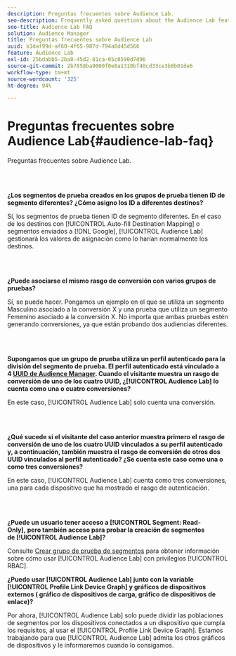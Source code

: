 ```yaml
---
description: Preguntas frecuentes sobre Audience Lab.
seo-description: Frequently asked questions about the Audience Lab feature.
seo-title: Audience Lab FAQ
solution: Audience Manager
title: Preguntas frecuentes sobre Audience Lab
uuid: b1daf99d-af60-4f65-987d-794a6d45d566
feature: Audience Lab
exl-id: 25bdabb5-2ba8-45d2-81ca-05c0590d7d96
source-git-commit: 2b7858ba9000f0e0a1310bf40cd33ce3b0b01de6
workflow-type: tm+mt
source-wordcount: '325'
ht-degree: 94%

---
```


# Preguntas frecuentes sobre Audience Lab{#audience-lab-faq}

Preguntas frecuentes sobre Audience Lab.

<br> 

**¿Los segmentos de prueba creados en los grupos de prueba tienen ID de segmento diferentes? ¿Cómo asigno los ID a diferentes destinos?**

Sí, los segmentos de prueba tienen ID de segmento diferentes. En el caso de los destinos con [!UICONTROL Auto-fill Destination Mapping] o segmentos enviados a [!DNL Google], [!UICONTROL Audience Lab] gestionará los valores de asignación como lo harían normalmente los destinos.

<br> 

**¿Puede asociarse el mismo rasgo de conversión con varios grupos de pruebas?**

Sí, se puede hacer. Pongamos un ejemplo en el que se utiliza un segmento Masculino asociado a la conversión X y una prueba que utiliza un segmento Femenino asociado a la conversión X. No importa que ambas pruebas estén generando conversiones, ya que están probando dos audiencias diferentes.

<br> 

**Supongamos que un grupo de prueba utiliza un perfil autenticado para la división del segmento de prueba. El perfil autenticado está vinculado a 4 [UUID de Audience Manager](../reference/ids-in-aam.md). Cuando el visitante muestra un rasgo de conversión de uno de los cuatro UUID, ¿[!UICONTROL Audience Lab] lo cuenta como una o cuatro conversiones?**

En este caso, [!UICONTROL Audience Lab] solo cuenta una conversión.

<br> 

**¿Qué sucede si el visitante del caso anterior muestra primero el rasgo de conversión de uno de los cuatro UUID vinculados a su perfil autenticado y, a continuación, también muestra el rasgo de conversión de otros dos UUID vinculados al perfil autenticado? ¿Se cuenta este caso como una o como tres conversiones?**

En este caso, [!UICONTROL Audience Lab] cuenta como tres conversiones, una para cada dispositivo que ha mostrado el rasgo de autenticación.

<br> 

**¿Puede un usuario tener acceso a [!UICONTROL Segment: Read-Only], pero también acceso para probar la creación de segmentos de [!UICONTROL Audience Lab]?**

Consulte [Crear grupo de prueba de segmentos](../features/audience-lab/audience-lab-manage-test-groups.md#create-test-groups) para obtener información sobre cómo usar [!UICONTROL Audience Lab] con privilegios [!UICONTROL RBAC].

**¿Puedo usar [!UICONTROL Audience Lab] junto con la variable [!UICONTROL Profile Link Device Graph] y gráficos de dispositivos externos ( gráfico de dispositivos de carga, gráfico de dispositivos de enlace)?**

Por ahora, [!UICONTROL Audience Lab] solo puede dividir las poblaciones de segmentos por los dispositivos conectados a un dispositivo que cumpla los requisitos, al usar el [!UICONTROL Profile Link Device Graph]. Estamos trabajando para que [!UICONTROL Audience Lab] admita los otros gráficos de dispositivos y le informaremos cuando lo consigamos.

